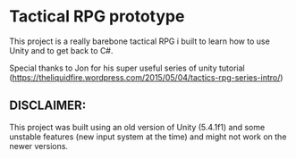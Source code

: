 # Tactical RPG prototype

This project is a really barebone tactical RPG i built to learn how to use Unity and to get back to C#.

Special thanks to Jon for his super useful series of unity tutorial (https://theliquidfire.wordpress.com/2015/05/04/tactics-rpg-series-intro/)

## DISCLAIMER:

This project was built using an old version of Unity (5.4.1f1) and some unstable features (new input system at the time) and might not work on the newer versions.
